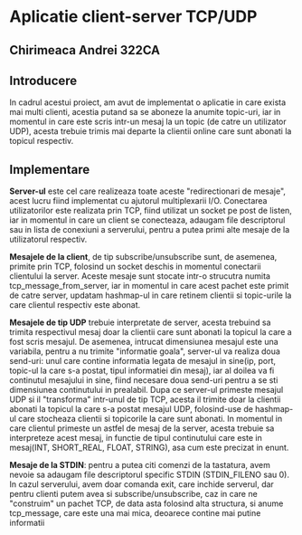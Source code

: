 # Aplicatie client-server TCP/UDP
## Chirimeaca Andrei 322CA

## Introducere
In cadrul acestui proiect, am avut de implementat o aplicatie in care exista mai multi clienti, acestia putand sa se aboneze la anumite topic-uri, iar in momentul in care este scris intr-un mesaj la un topic (de catre un utilizator UDP), acesta trebuie trimis mai departe la clientii online care sunt abonati la topicul respectiv.

## Implementare
**Server-ul** este cel care realizeaza toate aceste "redirectionari de mesaje", acest lucru fiind implementat cu ajutorul multiplexarii I/O. Conectarea utilizatorilor este realizata prin TCP, fiind utilizat un socket pe post de listen, iar in momentul in care un client se conecteaza, adaugam file descriptorul sau in lista de conexiuni a serverului, pentru a putea primi alte mesaje de la utilizatorul respectiv.

**Mesajele de la client**, de tip subscribe/unsubscribe <TOPIC> sunt, de asemenea, primite prin TCP, folosind un socket deschis in momentul conectarii clientului la server. Aceste mesaje sunt stocate intr-o strucutra numita tcp_message_from_server, iar in momentul in care acest pachet este primit de catre server, updatam hashmap-ul in care retinem clientii si topic-urile la care clientul respectiv este abonat.

**Mesajele de tip UDP** trebuie interpretate de server, acesta trebuind sa trimita respectivul mesaj doar la clientii care sunt abonati la topicul la care a fost scris mesajul. De asemenea, intrucat dimensiunea mesajul este una variabila, pentru a nu trimite "informatie goala", server-ul va realiza doua send-uri: unul care contine informatia legata de mesajul in sine(ip, port, topic-ul la care s-a postat, tipul informatiei din mesaj), iar al doilea va fi continutul mesajului in sine, fiind necesare doua send-uri pentru a se sti dimensiunea continutului in prealabil. Dupa ce server-ul primeste mesajul UDP si il "transforma" intr-unul de tip TCP, acesta il trimite doar la clientii abonati la topicul la care s-a postat mesajul UDP, folosind-use de hashmap-ul care stocheaza clientii si topicorile la care sunt abonati. In momentul in care clientul primeste un astfel de mesaj de la server, acesta trebuie sa interpreteze acest mesaj, in functie de tipul continutului care este in mesaj(INT, SHORT_REAL, FLOAT, STRING), asa cum este precizat in enunt.

**Mesaje de la STDIN**: pentru a putea citi comenzi de la tastatura, avem nevoie sa adaugam file descriptorul specific STDIN (STDIN_FILENO sau 0). In cazul serverului, avem doar comanda exit, care inchide serverul, dar pentru clienti putem avea si subscribe/unsubscribe, caz in care ne "construim" un pachet TCP, de data asta folosind alta structura, si anume tcp_message, care este una mai mica, deoarece contine mai putine informatii
